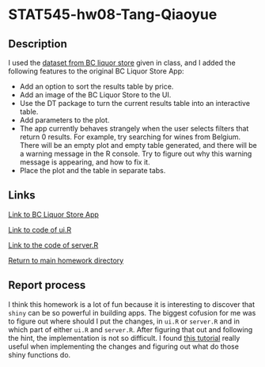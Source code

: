 # STAT545-hw08-Tang-Qiaoyue

## Description
I used the [dataset from BC liquor store](https://github.com/qiaoyuet/STAT545-hw-Tang-Qiaoyue/blob/master/hw08/BC_Liquor_Store/bcl-data.csv) given in class, and I added the following features to the original BC Liquor Store App:
- Add an option to sort the results table by price.
- Add an image of the BC Liquor Store to the UI.
- Use the DT package to turn the current results table into an interactive table.
- Add parameters to the plot.
- The app currently behaves strangely when the user selects filters that return 0 results. For example, try searching for wines from Belgium. There will be an empty plot and empty table generated, and there will be a warning message in the R console. Try to figure out why this warning message is appearing, and how to fix it.
- Place the plot and the table in separate tabs.

## Links

[Link to BC Liquor Store App](https://qiaoyuet.shinyapps.io/bc_liquor_store/)

[Link to code of ui.R](https://github.com/qiaoyuet/STAT545-hw-Tang-Qiaoyue/blob/master/hw08/BC_Liquor_Store/ui.R)

[Link to the code of server.R](https://github.com/qiaoyuet/STAT545-hw-Tang-Qiaoyue/blob/master/hw08/BC_Liquor_Store/server.R)

[Return to main homework directory](https://github.com/qiaoyuet/STAT545-hw-Tang-Qiaoyue)

## Report process
I think this homework is a lot of fun because it is interesting to discover that `shiny` can be so powerful in building apps. The biggest cofusion for me was to figure out where should I put the changes, in `ui.R` or `server.R` and in which part of either `ui.R` and `server.R`. After figuring that out and following the hint, the implementation is not so difficult. I found [this tutorial](https://shiny.rstudio.com/tutorial/) really useful when implementing the changes and figuring out what do those shiny functions do.